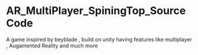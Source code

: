 # AR_MultiPlayer_SpiningTop_SourceCode
A game inspired by beyblade , build on unity having features like multiplayer , Augamented Reality and much more
